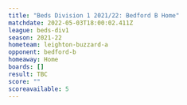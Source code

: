 ```yaml
---
title: "Beds Division 1 2021/22: Bedford B Home"
matchdate: 2022-05-03T18:00:02.411Z
league: beds-div1
season: 2021-22
hometeam: leighton-buzzard-a
opponent: bedford-b
homeaway: Home
boards: []
result: TBC
score: ""
scoreavailable: 5
---
```

